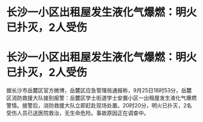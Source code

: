 # 长沙一小区出租屋发生液化气爆燃：明火已扑灭，2人受伤

# 长沙一小区出租屋发生液化气爆燃：明火已扑灭，2人受伤

据长沙市岳麓区官方微博，岳麓区应急管理局通报称，9月25日18时53分，岳麓区消防救援大队接到报警：岳麓区学士街道学士安置小区一出租屋发生液化气爆燃警情。接警后，消防救援大队立即赶赴现场处置。20时20分，明火已扑灭，2名受伤人员已送医院救治，无生命危险。事故原因正在调查中。

